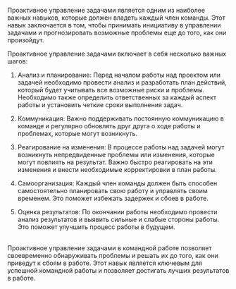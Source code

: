 Проактивное управление задачами является одним из наиболее важных навыков, которые должен владеть каждый член команды. Этот навык заключается в том, чтобы принимать инициативу в управлении задачами и прогнозировать возможные проблемы еще до того, как они произойдут.

Проактивное управление задачами включает в себя несколько важных шагов:

1.  Анализ и планирование: Перед началом работы над проектом или задачей необходимо провести анализ и разработать план действий, который будет учитывать все возможные риски и проблемы. Необходимо также определить ответственных за каждый аспект работы и установить четкие сроки выполнения задач.
    
2.  Коммуникация: Важно поддерживать постоянную коммуникацию в команде и регулярно обновлять друг друга о ходе работы и проблемах, которые могут возникнуть.
    
3.  Реагирование на изменения: В процессе работы над задачей могут возникнуть непредвиденные проблемы или изменения, которые могут повлиять на результат. Важно быстро реагировать на эти изменения и внести необходимые корректировки в план работы.
    
4.  Самоорганизация: Каждый член команды должен быть способен самостоятельно планировать свою работу и управлять своим временем. Это поможет избежать задержек и сбоев в работе.
    
5.  Оценка результатов: По окончании работы необходимо провести анализ результатов и выявить сильные и слабые стороны работы. Это поможет улучшить процесс работы в будущем.
    
<br>
Проактивное управление задачами в командной работе позволяет своевременно обнаруживать проблемы и решать их до того, как они приведут к сбоям в работе. Этот навык является ключевым для успешной командной работы и позволяет достигать лучших результатов в работе.